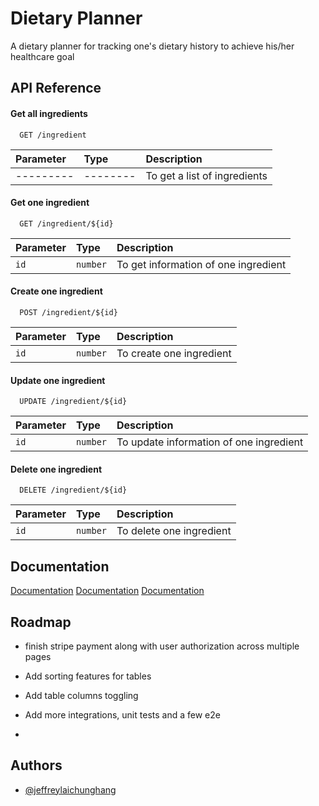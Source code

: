 
# Dietary Planner

A dietary planner for tracking one's dietary history to achieve his/her healthcare goal


## API Reference

#### Get all ingredients

```http
  GET /ingredient
```

| Parameter | Type     | Description                |
| :-------- | :------- | :------------------------- |
| --------- | -------- | To get a list of ingredients |

#### Get one ingredient

```http
  GET /ingredient/${id}
```

| Parameter | Type     | Description                       |
| :-------- | :------- | :-------------------------------- |
| `id`      | `number` | To get information of one ingredient |

#### Create one ingredient

```http
  POST /ingredient/${id}
```

| Parameter | Type     | Description                       |
| :-------- | :------- | :-------------------------------- |
| `id`      | `number` | To create one ingredient          |

#### Update one ingredient

```http
  UPDATE /ingredient/${id}
```

| Parameter | Type     | Description                       |
| :-------- | :------- | :-------------------------------- |
| `id`      | `number` | To update information of one ingredient |

#### Delete one ingredient

```http
  DELETE /ingredient/${id}
```

| Parameter | Type     | Description                       |
| :-------- | :------- | :-------------------------------- |
| `id`      | `number` | To delete one ingredient |

## Documentation

[Documentation](https://app.swaggerhub.com/apis/fdcnal/food-data_central_api/1.0.1#/FoodNutrient)
[Documentation](https://fdc.nal.usda.gov/api-guide.html)
[Documentation](https://api.data.gov/docs/developer-manual/)


## Roadmap

- finish stripe payment along with user authorization across multiple pages

- Add sorting features for tables

- Add table columns toggling

- Add more integrations, unit tests and a few e2e

-


## Authors

- [@jeffreylaichunghang](https://github.com/jeffreylaichunghang)

